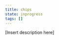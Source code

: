 ```yaml
---
title: chips
state: inprogress
tags: []
---
```


[Insert description here]

[inspirational sources for this page]: # "https://www.uiguideline.com/components/chip"
[inspirational sources for this page]: # "https://ui-patterns.com/patterns/chip/"
[inspirational sources for this page]: # "https://www.material.io/components/chips#types"
[inspirational sources for this page]: # "https://m3.material.io/components/chips/overview"
